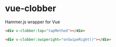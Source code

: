 # vue-clobber

Hammer.js wrapper for Vue

```html
<div v-clobber:tap="tapMethod"></div>

<div v-clobber:swiperight="onSwipeRight()"></div>
```